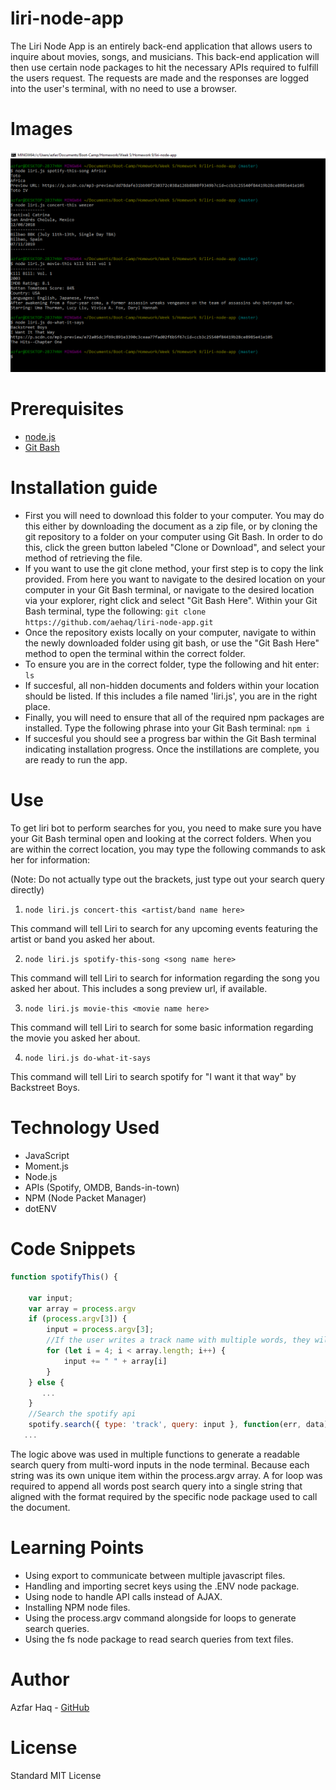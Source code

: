 # liri-node-app
The Liri Node App is an entirely back-end application that allows users to inquire about movies, songs, and musicians. This back-end application will then use certain node packages to hit the necessary APIs required to fulfill the users request. The requests are made and the responses are logged into the user's terminal, with no need to use a browser.

# Images
![Preview](assets/images/preview.PNG)

# Prerequisites
- [node.js](https://nodejs.org/en/)
- [Git Bash](https://git-scm.com/downloads)

# Installation guide
- First you will need to download this folder to your computer. You may do this either by downloading the document as a zip file, or by cloning the git repository to a folder on your computer using Git Bash. In order to do this, click the green button labeled "Clone or Download", and select your method of retrieving the file.
- If you want to use the git clone method, your first step is to copy the link provided. From here you want to navigate to the desired location on your computer in your Git Bash terminal, or navigate to the desired location via your explorer, right click and select "Git Bash Here". Within your Git Bash terminal, type the following: 
`git clone https://github.com/aehaq/liri-node-app.git`
- Once the repository exists locally on your computer, navigate to within the newly downloaded folder using git bash, or use the "Git Bash Here" method to open the terminal within the correct folder.
- To ensure you are in the correct folder, type the following and hit enter: 
`ls`
- If succesful, all non-hidden documents and folders within your location should be listed. If this includes a file named 'liri.js', you are in the right place.
- Finally, you will need to ensure that all of the required npm packages are installed. Type the following phrase into your Git Bash terminal: 
`npm i`
- If succesful you should see a progress bar within the Git Bash terminal indicating installation progress. Once the instillations are complete, you are ready to run the app.

# Use
To get liri bot to perform searches for you, you need to make sure you have your Git Bash terminal open and looking at the correct folders. When you are within the correct location, you may type the following commands to ask her for information:

(Note: Do not actually type out the brackets, just type out your search query directly) 

1. `node liri.js concert-this <artist/band name here>`

This command will tell Liri to search for any upcoming events featuring the artist or band you asked her about.

2. `node liri.js spotify-this-song <song name here>`

This command will tell Liri to search for information regarding the song you asked her about. This includes a song preview url, if available.

3. `node liri.js movie-this <movie name here>`

This command will tell Liri to search for some basic information regarding the movie you asked her about.

4. `node liri.js do-what-it-says`

This command will tell Liri to search spotify for "I want it that way" by Backstreet Boys.

# Technology Used
- JavaScript
- Moment.js
- Node.js
- APIs (Spotify, OMDB, Bands-in-town)
- NPM (Node Packet Manager)
- dotENV

# Code Snippets
```JavaScript
function spotifyThis() {

    var input;
    var array = process.argv
    if (process.argv[3]) {
        input = process.argv[3];
        //If the user writes a track name with multiple words, they will be appended here.
        for (let i = 4; i < array.length; i++) {
            input += " " + array[i]
        }
    } else {
       ...
    }
    //Search the spotify api 
    spotify.search({ type: 'track', query: input }, function(err, data) {
   ...
```
The logic above was used in multiple functions to generate a readable search query from multi-word inputs in the node terminal. Because each string was its own unique item within the process.argv array. A for loop was required to append all words post search query into a single string that aligned with the format required by the specific node package used to call the document.

# Learning Points
- Using export to communicate between multiple javascript files.
- Handling and importing secret keys using the .ENV node package.
- Using node to handle API calls instead of AJAX.
- Installing NPM node files.
- Using the process.argv command alongside for loops to generate search queries.
- Using the fs node package to read search queries from text files.

# Author 
Azfar Haq - [GitHub](https://github.com/aehaq)

# License
Standard MIT License
